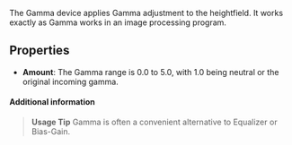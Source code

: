The Gamma device applies Gamma adjustment to the heightfield. It works exactly as Gamma works in an image processing program.

## Properties

- **Amount**: The Gamma range is 0.0 to 5.0, with 1.0 being neutral or the original incoming gamma.

#### Additional information

> **Usage Tip**
> Gamma is often a convenient alternative to Equalizer or Bias-Gain.
